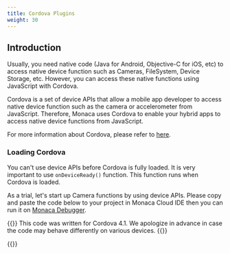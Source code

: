 ```yaml
---
title: Cordova Plugins
weight: 30
---
```


## Introduction

Usually, you need native code (Java for Android, Objective-C for iOS,
etc) to access native device function such as Cameras, FileSystem,
Device Storage, etc. However, you can access these native functions
using JavaScript with Cordova.

Cordova is a set of device APIs that allow a mobile app developer to
access native device function such as the camera or accelerometer from
JavaScript. Therefore, Monaca uses Cordova to enable your hybrid apps to
access native device functions from JavaScript.

For more information about Cordova, please refer to
[here](https://cordova.apache.org/).

### Loading Cordova

You can't use device APIs before Cordova is fully loaded. It is very
important to use `onDeviceReady()` function. This function runs when
Cordova is loaded.

As a trial, let's start up Camera functions by using device APIs. Please
copy and paste the code below to your project in Monaca Cloud IDE then
you can run it on [Monaca Debugger](/en/products_guide/debugger/).

{{<note>}}
    This code was written for Cordova 4.1. We apologize in advance in case the code may behave differently on various devices.
{{</note>}}

{{<highlight html>}}
<!DOCTYPE HTML>
<html>
<head>
    <meta charset="utf-8">
    <meta name="viewport" content="width=device-width, height=device-height, initial-scale=1, maximum-scale=1, user-scalable=no">
    <script src="components/loader.js"></script>
    <script>
        document.addEventListener ("deviceready", onDeviceReady, false);

        //these functions runs when Cordova is ready
        function onDeviceReady () {
            alert ('Cordova is ready!');
        }

        function snapPicture () {
            navigator.camera.getPicture (successCallback, FailCallback, {destinationType: Camera.DestinationType.DATA_URL});

            //Success Callback
            function successCallback (imageData) {
                //Display image
                var image = document.getElementById ('picture');
                image.src = "data:image/jpeg;base64, " + imageData;
            }

            //Error CallBack
            function FailCallback (message) {
                alert ('Error!!!: ' + message);
            }
        }
    </script>
</head>
<body>
    <h1>Camera Sample</h1>
    <input type="button" onclick="snapPicture()" value="Snap" ><br><br>
    <img id="picture" src="" width="150" height="150">
</body>
</html>
{{</highlight>}}


## Changing Cordova Version

For new created projects, the latest Cordova version available in Monaca
will be automatically applied. However, you can upgrade your existing
projects to the latest Cordova version as following:

1.  From Monaca Cloud IDE, go to `Config` &rarr; `Manage Cordova Plugins`.
2.  Select the preferred Cordova Version from the dropdown list as shown
    below.

    {{<img src="/images/monaca_ide/manual/dependencies/cordova_plugin/3.png">}}


{{<note>}}
    You can't downgrade to older Cordova versions once your projects are upgraded. A backup of the project is automatically created before conversion.
{{</note>}}

##  Cordova Plugins in Monaca

Right from Monaca Cloud IDE, you can easily include standard (core) and
third-party Cordova plugins.

- Standard Cordova plugins refer to a minimal set of Cordova APIs such as Battery, Camera, Contacts, Devices and so on. Please refer to [Core Cordova Plugins](/en/reference/cordova_6.5/).

- Third-party Cordova plugins refer to other existing Cordova plugins. There are [some third-party Cordova plugins](/en/reference/third_party_phonegap/) which you can add to your project right from Monaca Cloud IDE. You can also import other third-party Cordova plugins. Let's call these imported third-party Cordova plugins as external third-party Cordova plugins.

##  Add/Import Cordova Plugins

In order to add a Cordova plugin into your project, please do as
follows:

1.  From Monaca Cloud IDE, go to `File` &rarr; `Manage Cordova plugin` or
    `Config` &rarr; `Manage Cordova plugin`.
2.  Then, Manage Cordova Plugins page will be shown. In this page,
    standardard and some third-party Cordova plugins are listed.
    Mouseover a plugin and click on {{<guilabel name="Enable">}} to add the plugin. If you
    cannot find the plugin you want in the list, you can import other
    third-party Cordova plugins by using {{<guilabel name="Import Cordova Plugin">}} button. A
    project containing external third-party Cordova plugin(s) requires a
    custom built Monaca Debugger. Please refer to [Monaca Debugger with Custom Cordova Plugin](../custom_cordova_plugin/#debugger-for-custom-plugins).

    {{<img src="/images/monaca_ide/manual/dependencies/cordova_plugin/1.png">}}


3.  Once a plugin is enabled/imported, you might want to configure it.
    Mouseover a plugin you want to config and click {{<guilabel name="Config">}} to open a
    plugin's settig dialog where you can change the plugin's version and
    set plugin's parameter(s).

    {{<img src="/images/monaca_ide/manual/dependencies/cordova_plugin/2.png">}}

    {{<img src="/images/monaca_ide/manual/dependencies/cordova_plugin/4.png">}}
